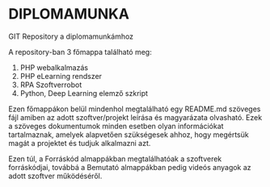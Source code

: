 # DIPLOMAMUNKA
GIT Repository a diplomamunkámhoz

A repository-ban 3 főmappa található meg:
1. PHP webalkalmazás
2. PHP eLearning rendszer
3. RPA Szoftverrobot
4. Python, Deep Learning elemző szkript

Ezen főmappákon belül mindenhol megtalálható egy README.md szöveges fájl amiben az adott szoftver/projekt leírása és magyarázata olvasható. Ezek a szöveges dokumentumok minden esetben olyan információkat tartalmaznak, amelyek alapvetően szükségesek ahhoz, hogy megértsük magát a projektet és tudjuk alkalmazni azt.

Ezen túl, a Forráskód almappákban megtalálhatóak a szoftverek forráskódjai, továbbá a Bemutató almappákban pedig videós anyagok az adott szoftver működéséről.
